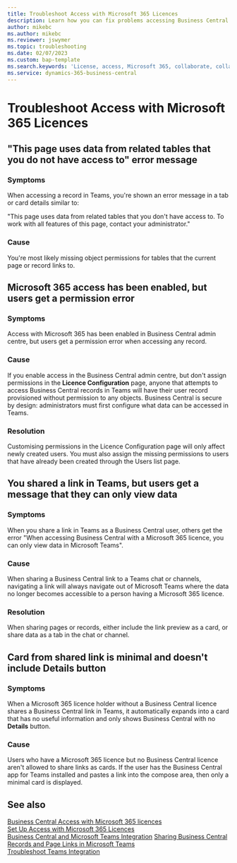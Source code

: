 ```yaml
---
title: Troubleshoot Access with Microsoft 365 Licences
description: Learn how you can fix problems accessing Business Central with only a Microsoft 365 licence.
author: mikebc
ms.author: mikebc
ms.reviewer: jswymer
ms.topic: troubleshooting
ms.date: 02/07/2023
ms.custom: bap-template
ms.search.keywords: 'License, access, Microsoft 365, collaborate, collaboration, Teams, Microsoft Teams'
ms.service: dynamics-365-business-central
---
```


# Troubleshoot Access with Microsoft 365 Licences

## "This page uses data from related tables that you do not have access to" error message

### Symptoms

When accessing a record in Teams, you're shown an error message in a tab or card details similar to:

"This page uses data from related tables that you don't have access to. To work with all features of this page, contact your administrator."

### Cause

You're most likely missing object permissions for tables that the current page or record links to.

## Microsoft 365 access has been enabled, but users get a permission error

### Symptoms

Access with Microsoft 365 has been enabled in Business Central admin centre, but users get a permission error when accessing any record.

### Cause

If you enable access in the Business Central admin centre, but don't assign permissions in the **Licence Configuration** page, anyone that attempts to access Business Central records in Teams will have their user record provisioned without permission to any objects. Business Central is secure by design: administrators must first configure what data can be accessed in Teams. 

### Resolution

Customising permissions in the Licence Configuration page will only affect newly created users. You must also assign the missing permissions to users that have already been created through the Users list page. 

## You shared a link in Teams, but users get a message that they can only view data

### Symptoms

When you share a link in Teams as a Business Central user, others get the error "When accessing Business Central with a Microsoft 365 licence, you can only view data in Microsoft Teams".

### Cause

When sharing a Business Central link to a Teams chat or channels, navigating a link will always navigate out of Microsoft Teams where the data no longer becomes accessible to a person having a Microsoft 365 licence.

### Resolution

When sharing pages or records, either include the link preview as a card, or share data as a tab in the chat or channel.

## Card from shared link is minimal and doesn't include Details button

### Symptoms 

When a Microsoft 365 licence holder without a Business Central licence shares a Business Central link in Teams, it automatically expands into a card that has no useful information and only shows Business Central with no **Details** button.

### Cause

Users who have a Microsoft 365 licence but no Business Central licence aren't allowed to share links as cards. If the user has the Business Central app for Teams installed and pastes a link into the compose area, then only a minimal card is displayed. 

## See also 

[Business Central Access with Microsoft 365 licences](admin-access-with-m365-license.md#minimum-requirements)  
[Set Up Access with Microsoft 365 Licences](admin-access-with-m365-license-setup.md)  
[Business Central and Microsoft Teams Integration](across-teams-overview.md)
[Sharing Business Central Records and Page Links in Microsoft Teams](across-working-with-teams.md)  
[Troubleshoot Teams Integration](admin-teams-troubleshooting.md)  